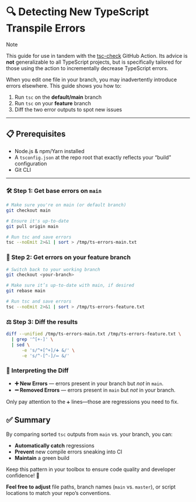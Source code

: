 # 🔍 Detecting New TypeScript Transpile Errors

> [!NOTE]
> This guide for use in tandem with the [tsc-check][tsc-check] GitHub Action. Its advice is **not** generalizable to all TypeScript projects, but is specifically tailored for those using the action to incrementally decrease TypeScript errors.

When you edit one file in your branch, you may inadvertently introduce errors elsewhere. This guide shows you how to:

1. Run `tsc` on the **default/main** branch
2. Run `tsc` on your **feature** branch
3. Diff the two error outputs to spot new issues

---

## 📋 Prerequisites

- Node.js & npm/Yarn installed
- A `tsconfig.json` at the repo root that exactly reflects your “build” configuration
- Git CLI

---

### 🛠️ Step 1: Get base errors on `main`

```bash
# Make sure you're on main (or default branch)
git checkout main

# Ensure it's up-to-date
git pull origin main

# Run tsc and save errors
tsc --noEmit 2>&1 | sort > /tmp/ts-errors-main.txt
```

### 🔨 Step 2: Get errors on your feature branch

```bash
# Switch back to your working branch
git checkout <your-branch>

# Make sure it’s up-to-date with main, if desired
git rebase main

# Run tsc and save errors
tsc --noEmit 2>&1 | sort > /tmp/ts-errors-feature.txt
```

### ⚖️ Step 3: Diff the results

```bash
diff --unified /tmp/ts-errors-main.txt /tmp/ts-errors-feature.txt \
  | grep '^[+-]' \
  | sed \
      -e 's/^+[^+]/➕ &/' \
      -e 's/^-[^-]/➖ &/'
```

### 🎯 Interpreting the Diff

- **➕ New Errors** — errors present in your branch but *not* in `main`.
- **➖ Removed Errors** — errors present in `main` but *not* in your branch.

Only pay attention to the `➕` lines—those are regressions you need to fix.

## ✅ Summary

By comparing sorted `tsc` outputs from `main` vs. your branch, you can:

- **Automatically catch** regressions
- **Prevent** new compile errors sneaking into CI
- **Maintain** a green build

Keep this pattern in your toolbox to ensure code quality and developer confidence! 🚀

**Feel free to adjust** file paths, branch names (`main` vs. `master`), or script locations to match your repo’s conventions.

[tsc-check]: https://github.com/lowlydba/tsc-check